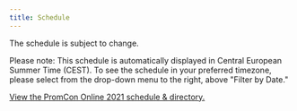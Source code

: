```yaml
---
title: Schedule
---
```


The schedule is subject to change.

Please note: This schedule is automatically displayed in Central European
Summer Time (CEST). To see the schedule in your preferred timezone, please
select from the drop-down menu to the right, above "Filter by Date."

<a id="sched-embed" href="//promcononline2021.sched.com/">View the PromCon Online 2021 schedule &amp; directory.</a><script type="text/javascript" src="//promcononline2021.sched.com/js/embed.js"></script>
